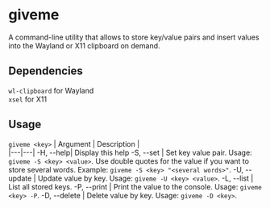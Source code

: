 # giveme
A command-line utility that allows to store key/value pairs and insert values into the Wayland or X11 clipboard on demand.
## Dependencies
`wl-clipboard` for Wayland  
`xsel` for X11
## Usage
`giveme <key>`
| Argument | Description |  
|---|---|
-H, --help| Display this help
-S, --set | Set key value pair. Usage: `giveme -S <key> <value>`. Use double quotes for the value if you want to store several words. Example: `giveme -S <key> "<several words>"`.
-U, --update | Update value by key. Usage: `giveme -U <key> <value>`.
-L, --list | List all stored keys.
-P, --print | Print the value to the console. Usage: `giveme <key> -P`.
-D, --delete | Delete value by key. Usage: `giveme -D <key>`.
